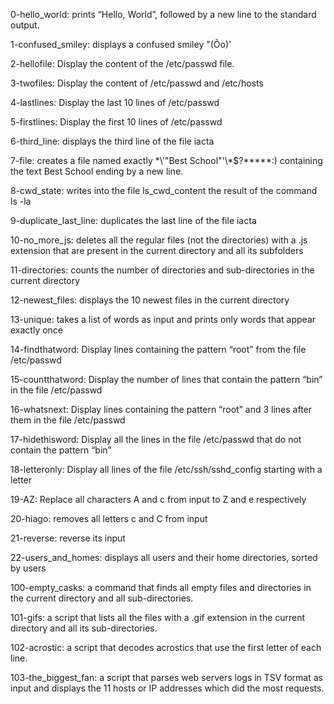 0-hello_world: prints “Hello, World”, followed by a new line to the standard output.

1-confused_smiley:  displays a confused smiley "(Ôo)'

2-hellofile: Display the content of the /etc/passwd file.

3-twofiles: Display the content of /etc/passwd and /etc/hosts

4-lastlines: Display the last 10 lines of /etc/passwd

5-firstlines: Display the first 10 lines of /etc/passwd

6-third_line: displays the third line of the file iacta

7-file: creates a file named exactly \*\\'"Best School"\'\\*$\?\*\*\*\*\*:) containing the text Best School ending by a new line.

8-cwd_state:  writes into the file ls_cwd_content the result of the command ls -la

9-duplicate_last_line: duplicates the last line of the file iacta

10-no_more_js: deletes all the regular files (not the directories) with a .js extension that are present in the current directory and all its subfolders

11-directories: counts the number of directories and sub-directories in the current directory

12-newest_files: displays the 10 newest files in the current directory

13-unique:  takes a list of words as input and prints only words that appear exactly once

14-findthatword: Display lines containing the pattern “root” from the file /etc/passwd

15-countthatword: Display the number of lines that contain the pattern “bin” in the file /etc/passwd

16-whatsnext: Display lines containing the pattern “root” and 3 lines after them in the file /etc/passwd

17-hidethisword: Display all the lines in the file /etc/passwd that do not contain the pattern “bin”

18-letteronly: Display all lines of the file /etc/ssh/sshd_config starting with a letter

19-AZ: Replace all characters A and c from input to Z and e respectively

20-hiago:  removes all letters c and C from input

21-reverse: reverse its input

22-users_and_homes: displays all users and their home directories, sorted by users

100-empty_casks: a command that finds all empty files and directories in the current directory and all sub-directories.

101-gifs:  a script that lists all the files with a .gif extension in the current directory and all its sub-directories.

102-acrostic:  a script that decodes acrostics that use the first letter of each line.

103-the_biggest_fan: a script that parses web servers logs in TSV format as input and displays the 11 hosts or IP addresses which did the most requests.


